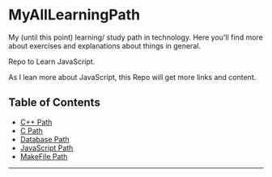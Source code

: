 # MyAllLearningPath

My (until this point) learning/ study path in technology. Here you'll find more about exercises and explanations about things in general.

Repo to Learn JavaScript.

As I lean more about JavaScript, this Repo will get more links and content.

## Table of Contents

- [C++ Path](https://github.com/phenomenalpotato/MyAllLearningPath/tree/main/C%2B%2B)
- [C Path](https://github.com/phenomenalpotato/MyAllLearningPath/tree/main/C)
- [Database Path](https://github.com/phenomenalpotato/MyAllLearningPath/tree/main/Database)
- [JavaScript Path](https://github.com/phenomenalpotato/MyAllLearningPath/tree/main/JavaScript)
- [MakeFile Path](https://github.com/phenomenalpotato/MyAllLearningPath/tree/main/MakeFile)

---
